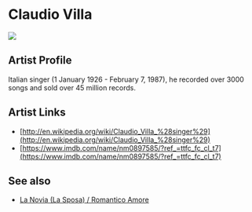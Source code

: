 # Claudio Villa

![](../../asssets/artists/Claudio_Villa.png)

## Artist Profile

Italian singer (1 January 1926 - February 7, 1987), he recorded over 3000 songs and sold over 45 million records.

## Artist Links

- [http://en.wikipedia.org/wiki/Claudio_Villa_%28singer%29](http://en.wikipedia.org/wiki/Claudio_Villa_%28singer%29)
- [https://www.imdb.com/name/nm0897585/?ref_=ttfc_fc_cl_t7](https://www.imdb.com/name/nm0897585/?ref_=ttfc_fc_cl_t7)


## See also

- [La Novia  (La Sposa) / Romantico Amore](Claudio_Villa-La_Novia_La_Sposa_-_Romantico_Amore.md)
